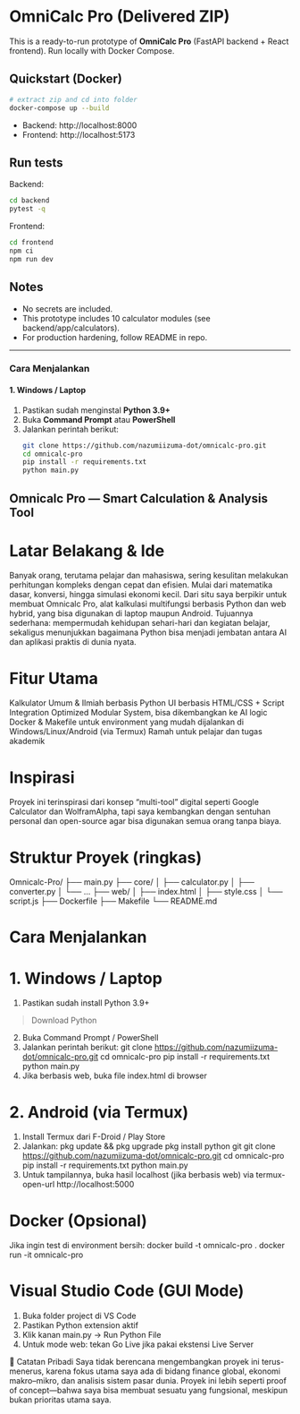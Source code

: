 # OmniCalc Pro (Delivered ZIP)

This is a ready-to-run prototype of **OmniCalc Pro** (FastAPI backend + React frontend).
Run locally with Docker Compose.

## Quickstart (Docker)
```bash
# extract zip and cd into folder
docker-compose up --build
```
- Backend: http://localhost:8000
- Frontend: http://localhost:5173

## Run tests
Backend:
```bash
cd backend
pytest -q
```

Frontend:
```bash
cd frontend
npm ci
npm run dev
```

## Notes
- No secrets are included.
- This prototype includes 10 calculator modules (see backend/app/calculators).
- For production hardening, follow README in repo.

---

### Cara Menjalankan

#### 1. Windows / Laptop

1. Pastikan sudah menginstal **Python 3.9+**  
2. Buka **Command Prompt** atau **PowerShell**  
3. Jalankan perintah berikut:
   ```bash
   git clone https://github.com/nazumiizuma-dot/omnicalc-pro.git
   cd omnicalc-pro
   pip install -r requirements.txt
   python main.py

## Omnicalc Pro — Smart Calculation & Analysis Tool

# Latar Belakang & Ide
Banyak orang, terutama pelajar dan mahasiswa, sering kesulitan melakukan perhitungan kompleks dengan cepat dan efisien. Mulai dari matematika dasar, konversi, hingga simulasi ekonomi kecil. Dari situ saya berpikir untuk membuat Omnicalc Pro, alat kalkulasi multifungsi berbasis Python dan web hybrid, yang bisa digunakan di laptop maupun Android.
Tujuannya sederhana: mempermudah kehidupan sehari-hari dan kegiatan belajar, sekaligus menunjukkan bagaimana Python bisa menjadi jembatan antara AI dan aplikasi praktis di dunia nyata.

# Fitur Utama
Kalkulator Umum & Ilmiah berbasis Python
UI berbasis HTML/CSS + Script Integration
Optimized Modular System, bisa dikembangkan ke AI logic
Docker & Makefile untuk environment yang mudah dijalankan di Windows/Linux/Android (via Termux)
Ramah untuk pelajar dan tugas akademik

# Inspirasi
Proyek ini terinspirasi dari konsep “multi-tool” digital seperti Google Calculator dan WolframAlpha, tapi saya kembangkan dengan sentuhan personal dan open-source agar bisa digunakan semua orang tanpa biaya.

# Struktur Proyek (ringkas)
Omnicalc-Pro/
├── main.py
├── core/
│   ├── calculator.py
│   ├── converter.py
│   └── ...
├── web/
│   ├── index.html
│   ├── style.css
│   └── script.js
├── Dockerfile
├── Makefile
└── README.md

# Cara Menjalankan

# 1. Windows / Laptop
1. Pastikan sudah install Python 3.9+
> Download Python
2. Buka Command Prompt / PowerShell
3. Jalankan perintah berikut:
git clone https://github.com/nazumiizuma-dot/omnicalc-pro.git
cd omnicalc-pro
pip install -r requirements.txt
python main.py
4. Jika berbasis web, buka file index.html di browser

# 2. Android (via Termux)
1. Install Termux dari F-Droid / Play Store
2. Jalankan:
pkg update && pkg upgrade
pkg install python git
git clone https://github.com/nazumiizuma-dot/omnicalc-pro.git
cd omnicalc-pro
pip install -r requirements.txt
python main.py
3. Untuk tampilannya, buka hasil localhost (jika berbasis web) via termux-open-url http://localhost:5000

# Docker (Opsional)
Jika ingin test di environment bersih:
docker build -t omnicalc-pro .
docker run -it omnicalc-pro

# Visual Studio Code (GUI Mode)
1. Buka folder project di VS Code
2. Pastikan Python extension aktif
3. Klik kanan main.py → Run Python File
4. Untuk mode web: tekan Go Live jika pakai ekstensi Live Server

💭 Catatan Pribadi
Saya tidak berencana mengembangkan proyek ini terus-menerus, karena fokus utama saya ada di bidang finance global, ekonomi makro–mikro, dan analisis sistem pasar dunia.
Proyek ini lebih seperti proof of concept—bahwa saya bisa membuat sesuatu yang fungsional, meskipun bukan prioritas utama saya.
